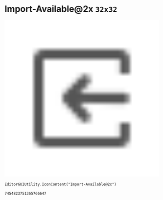 # Import-Available@2x `32x32`
<img src="/img/Import-Available@2x.png" width=512 height=512>

``` CSharp
EditorGUIUtility.IconContent("Import-Available@2x")
```
```
7454823751365766647
```
